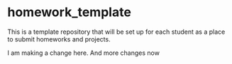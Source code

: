 # homework_template
This is a template repository that will be set up for each student as a place to submit homeworks and projects.

I am making a change here. And more changes now